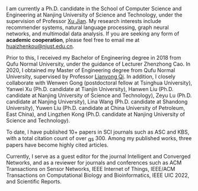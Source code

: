 I am currently a Ph.D. candidate in the School of Computer Science and Engineering at Nanjing University of Science and Technology, under the supervision of Professor [Xu Jian](http://202.119.85.163/open/TutorInfo.aspx?dsbh=6!o846OAZIADvtaDDXvGCQ==&yxsh=4iVdgPyuKTE=&zydm=QP9JvMVDx3k=). My research interests include recommender systems, natural language processing, graph neural networks, and multimodal data analysis. If you are seeking any form of **academic cooperation**, please feel free to email me at [huaizhenkou@njust.edu.cn](mailto:huaizhenkou@njust.edu.cn).

Prior to this, I received my Bachelor of Engineering degree in 2018 from Qufu Normal University, under the guidance of Lecturer Zhenzhong Cao. In 2020, I obtained my Master of Engineering degree from Qufu Normal University, supervised by Professor [Lianyong Qi](https://sites.google.com/view/lianyongqi/home). In addition, I closely collaborate with Wenwen Gong (postdoctoral fellow at Tsinghua University), Yanwei Xu (Ph.D. candidate at Tianjin University), Hanwen Liu (Ph.D. candidate at Nanjing University of Science and Technology), Zeyu Lu (Ph.D. candidate at Nanjing University), Lina Wang (Ph.D. candidate at Shandong University), Yuwen Liu (Ph.D. candidate at China University of Petroleum, East China), and Lingzhen Kong (Ph.D. candidate at Nanjing University of Science and Technology).

To date, I have published 10+ papers in SCI journals such as ASC and KBS, with a total citation count of over <img src="https://scholar.google.com/favicon.ico" alt="gscite" width="16" height="16" style="vertical-align: middle;"> 300. Among my published works, three papers have become highly cited articles. 

Currently, I serve as a guest editor for the journal Intelligent and Converged Networks, and as a reviewer for journals and conferences such as ACM Transactions on Sensor Networks, IEEE Internet of Things, IEEE/ACM Transactions on Computational Biology and Bioinformatics, IEEE UIC 2022, and Scientific Reports.
